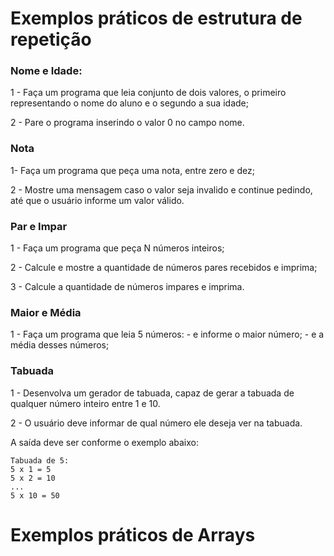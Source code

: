 # Exemplos práticos de estrutura de repetição

### Nome e Idade:
1 - Faça um programa que leia conjunto de dois valores, o
primeiro representando o nome do aluno e o segundo a sua idade;

2 - Pare o programa inserindo o valor 0 no campo nome.

### Nota
1- Faça um programa que peça uma nota, entre zero e dez;

2 - Mostre uma mensagem caso o valor seja invalido e continue
pedindo, até que o usuário informe um valor válido.

### Par e Impar
1 - Faça um programa que peça N números inteiros;

2 - Calcule e mostre a quantidade de números pares recebidos e imprima;

3 - Calcule a quantidade de números impares e imprima.

### Maior e Média
1 - Faça um programa que leia 5 números:
    - e informe o maior número;
    - e a média desses números;

### Tabuada
1 - Desenvolva um gerador de tabuada, capaz de gerar a tabuada
de qualquer número inteiro entre 1 e 10.

2 - O usuário deve informar de qual número ele deseja ver na tabuada.

A saída deve ser conforme o exemplo abaixo:
```
Tabuada de 5:
5 x 1 = 5
5 x 2 = 10
...
5 x 10 = 50
```

# Exemplos práticos de Arrays